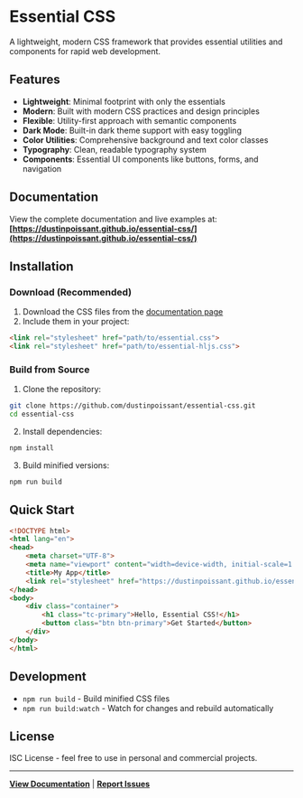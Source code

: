 # Essential CSS

A lightweight, modern CSS framework that provides essential utilities and components for rapid web development.

## Features

- **Lightweight**: Minimal footprint with only the essentials
- **Modern**: Built with modern CSS practices and design principles
- **Flexible**: Utility-first approach with semantic components
- **Dark Mode**: Built-in dark theme support with easy toggling
- **Color Utilities**: Comprehensive background and text color classes
- **Typography**: Clean, readable typography system
- **Components**: Essential UI components like buttons, forms, and navigation

## Documentation

View the complete documentation and live examples at:
**[https://dustinpoissant.github.io/essential-css/](https://dustinpoissant.github.io/essential-css/)**

## Installation

### Download (Recommended)

1. Download the CSS files from the [documentation page](https://dustinpoissant.github.io/essential-css/)
2. Include them in your project:

```html
<link rel="stylesheet" href="path/to/essential.css">
<link rel="stylesheet" href="path/to/essential-hljs.css">
```

### Build from Source

1. Clone the repository:
```bash
git clone https://github.com/dustinpoissant/essential-css.git
cd essential-css
```

2. Install dependencies:
```bash
npm install
```

3. Build minified versions:
```bash
npm run build
```

## Quick Start

```html
<!DOCTYPE html>
<html lang="en">
<head>
    <meta charset="UTF-8">
    <meta name="viewport" content="width=device-width, initial-scale=1.0">
    <title>My App</title>
    <link rel="stylesheet" href="https://dustinpoissant.github.io/essential-css/essential.css">
</head>
<body>
    <div class="container">
        <h1 class="tc-primary">Hello, Essential CSS!</h1>
        <button class="btn btn-primary">Get Started</button>
    </div>
</body>
</html>
```

## Development

- `npm run build` - Build minified CSS files
- `npm run build:watch` - Watch for changes and rebuild automatically

## License

ISC License - feel free to use in personal and commercial projects.

---

**[View Documentation](https://dustinpoissant.github.io/essential-css/)** | **[Report Issues](https://github.com/dustinpoissant/essential-css/issues)**
